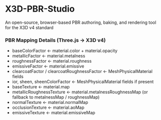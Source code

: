 # X3D-PBR-Studio
An open-source, browser-based PBR authoring, baking, and rendering tool for the X3D v4 standard

### PBR Mapping Details (Three.js → X3D v4)
- baseColorFactor ← material.color + material.opacity
- metallicFactor ← material.metalness
- roughnessFactor ← material.roughness
- emissiveFactor ← material.emissive
- clearcoatFactor / clearcoatRoughnessFactor ← MeshPhysicalMaterial fields
- ior, sheen, sheenColorFactor ← MeshPhysicalMaterial fields if present
- baseTexture ← material.map
- metallicRoughnessTexture ← material.metalnessRoughnessMap (or fallback to metalnessMap / roughnessMap)
- normalTexture ← material.normalMap
- occlusionTexture ← material.aoMap
- emissiveTexture ← material.emissiveMap
